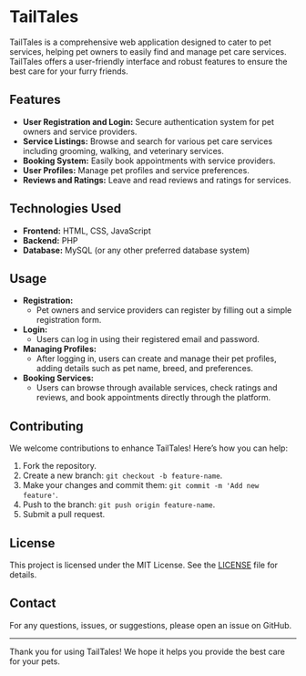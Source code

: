 # TailTales

TailTales is a comprehensive web application designed to cater to pet services, helping pet owners to easily find and manage pet care services.
TailTales offers a user-friendly interface and robust features to ensure the best care for your furry friends.

## Features

- **User Registration and Login:** Secure authentication system for pet owners and service providers.
- **Service Listings:** Browse and search for various pet care services including grooming, walking, and veterinary services.
- **Booking System:** Easily book appointments with service providers.
- **User Profiles:** Manage pet profiles and service preferences.
- **Reviews and Ratings:** Leave and read reviews and ratings for services.

## Technologies Used

- **Frontend:** HTML, CSS, JavaScript
- **Backend:** PHP
- **Database:** MySQL (or any other preferred database system)

## Usage

- **Registration:**
  - Pet owners and service providers can register by filling out a simple registration form.
- **Login:**
  - Users can log in using their registered email and password.
- **Managing Profiles:**
  - After logging in, users can create and manage their pet profiles, adding details such as pet name, breed, and preferences.
- **Booking Services:**
  - Users can browse through available services, check ratings and reviews, and book appointments directly through the platform.

## Contributing

We welcome contributions to enhance TailTales! Here’s how you can help:

1. Fork the repository.
2. Create a new branch: `git checkout -b feature-name`.
3. Make your changes and commit them: `git commit -m 'Add new feature'`.
4. Push to the branch: `git push origin feature-name`.
5. Submit a pull request.

## License

This project is licensed under the MIT License. See the [LICENSE](LICENSE) file for details.

## Contact

For any questions, issues, or suggestions, please open an issue on GitHub.

---

Thank you for using TailTales! We hope it helps you provide the best care for your pets.
